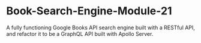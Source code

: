 # Book-Search-Engine-Module-21
A fully functioning Google Books API search engine built with a RESTful API, and refactor it to be a GraphQL API built with Apollo Server.
